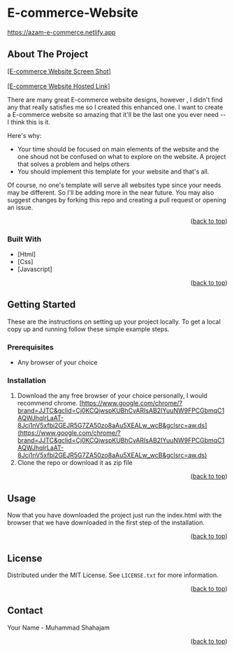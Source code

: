 ﻿# E-commerce-Website
 https://azam-e-commerce.netlify.app
 
 <div id="top"></div>

<!-- PROJECT SHIELDS -->
<!--
*** I'm using markdown "reference style" links for readability.
*** Reference links are enclosed in brackets [ ] instead of parentheses ( ).
*** See the bottom of this document for the declaration of the reference variables
*** for contributors-url, forks-url, etc. This is an optional, concise syntax you may use.
*** https://www.markdownguide.org/basic-syntax/#reference-style-links
-->

<!-- ABOUT THE PROJECT -->
## About The Project

[[E-commerce Website Screen Shot]](https://drive.google.com/file/d/1dUY3PhZJAie04Zft5pTj4dCTLYKThEBi/view?usp=sharing)
<br></br>
[[E-commerce Website Hosted Link]](https://628a3ca4a700c15c62e80288--magenta-khapse-ec31fd.netlify.app/)

There are many great E-commerce website designs, however , I didn't find any that really satisfies me so I created this enhanced one. I want to create a E-commerce website so amazing that it'll be the last one you ever need --  I think this is it.

Here's why:
* Your time should be focused on main elements of the website and the one shoud not be confused on what to explore on the website. A project that solves a problem and helps others
* You should implement this template for your website and that's all.

Of course, no one's template will serve all websites type since your needs may be different. So I'll be adding more in the near future. You may also suggest changes by forking this repo and creating a pull request or opening an issue.

<p align="right">(<a href="#top">back to top</a>)</p>



### Built With

* [Html]<!-- (https://nextjs.org/) -->
* [Css]<!--(https://reactjs.org/) -->
* [Javascript]<!-- (https://vuejs.org/) -->

<p align="right">(<a href="#top">back to top</a>)</p>



<!-- GETTING STARTED -->
## Getting Started

These are the instructions on setting up your project locally.
To get a local copy up and running follow these simple example steps.

### Prerequisites

* Any browser of your choice

### Installation


1. Download the any free browser of your choice personally, I would recommend chrome. [https://www.google.com/chrome/?brand=JJTC&gclid=Cj0KCQjwspKUBhCvARIsAB2IYuuNW9FPCGbmqC1AQWJhqlrLaAT-8Jcj1nV5xfbi2GEJR5G7ZA50zo8aAu5XEALw_wcB&gclsrc=aw.ds](https://www.google.com/chrome/?brand=JJTC&gclid=Cj0KCQjwspKUBhCvARIsAB2IYuuNW9FPCGbmqC1AQWJhqlrLaAT-8Jcj1nV5xfbi2GEJR5G7ZA50zo8aAu5XEALw_wcB&gclsrc=aw.ds)
2. Clone the repo or download it as zip file

<p align="right">(<a href="#top">back to top</a>)</p>



<!-- USAGE EXAMPLES -->
## Usage

Now that you have downloaded the project just run the index.html with the browser that we have downloaded in the first step of the installation.

<p align="right">(<a href="#top">back to top</a>)</p>



<!-- ROADMAP -->
<!-- ## Roadmap

- [x] Add Changelog
- [x] Add back to top links
- [ ] Add Additional Templates w/ Examples
- [ ] Add "components" document to easily copy & paste sections of the readme
- [ ] Multi-language Support
    - [ ] Chinese
    - [ ] Spanish

See the [open issues](https://github.com/othneildrew/Best-README-Template/issues) for a full list of proposed features (and known issues).

<p align="right">(<a href="#top">back to top</a>)</p> -->

<!-- CONTRIBUTING -->
<!-- ## Contributing

Contributions are what make the open source community such an amazing place to learn, inspire, and create. Any contributions you make are **greatly appreciated**.

If you have a suggestion that would make this better, please fork the repo and create a pull request. You can also simply open an issue with the tag "enhancement".
Don't forget to give the project a star! Thanks again!

1. Fork the Project
2. Create your Feature Branch (`git checkout -b feature/AmazingFeature`)
3. Commit your Changes (`git commit -m 'Add some AmazingFeature'`)
4. Push to the Branch (`git push origin feature/AmazingFeature`)
5. Open a Pull Request

<p align="right">(<a href="#top">back to top</a>)</p>
 -->


<!-- LICENSE -->
## License

Distributed under the MIT License. See `LICENSE.txt` for more information.

<p align="right">(<a href="#top">back to top</a>)</p>



<!-- CONTACT -->
## Contact

Your Name - Muhammad Shahajam

<!-- Project Link: [https://github.com/curiousRaccoon08/Restaurant-s-Responsive-Website](https://github.com/curiousRaccoon08/Restaurant-s-Responsive-Website) -->

<p align="right">(<a href="#top">back to top</a>)</p>



<!-- ACKNOWLEDGMENTS -->
<!--## Acknowledgments

Use this space to list resources you find helpful and would like to give credit to. I've included a few of my favorites to kick things off!

* [Choose an Open Source License](https://choosealicense.com)
* [GitHub Emoji Cheat Sheet](https://www.webpagefx.com/tools/emoji-cheat-sheet)
* [Malven's Flexbox Cheatsheet](https://flexbox.malven.co/)
* [Malven's Grid Cheatsheet](https://grid.malven.co/)
* [Img Shields](https://shields.io)
* [GitHub Pages](https://pages.github.com)
* [Font Awesome](https://fontawesome.com)
* [React Icons](https://react-icons.github.io/react-icons/search)

<p align="right">(<a href="#top">back to top</a>)</p>-->



<!-- MARKDOWN LINKS & IMAGES -->
<!-- https://www.markdownguide.org/basic-syntax/#reference-style-links -->
<!--[contributors-shield]: https://img.shields.io/github/contributors/othneildrew/Best-README-Template.svg?style=for-the-badge
[contributors-url]: https://github.com/othneildrew/Best-README-Template/graphs/contributors
[forks-shield]: https://img.shields.io/github/forks/othneildrew/Best-README-Template.svg?style=for-the-badge
[forks-url]: https://github.com/othneildrew/Best-README-Template/network/members
[stars-shield]: https://img.shields.io/github/stars/othneildrew/Best-README-Template.svg?style=for-the-badge
[stars-url]: https://github.com/othneildrew/Best-README-Template/stargazers
[issues-shield]: https://img.shields.io/github/issues/othneildrew/Best-README-Template.svg?style=for-the-badge
[issues-url]: https://github.com/othneildrew/Best-README-Template/issues
[license-shield]: https://img.shields.io/github/license/othneildrew/Best-README-Template.svg?style=for-the-badge
[license-url]: https://github.com/othneildrew/Best-README-Template/blob/master/LICENSE.txt
[linkedin-shield]: https://img.shields.io/badge/-LinkedIn-black.svg?style=for-the-badge&logo=linkedin&colorB=555
[linkedin-url]: https://linkedin.com/in/othneildrew
[product-screenshot]: images/screenshot.png  -->
